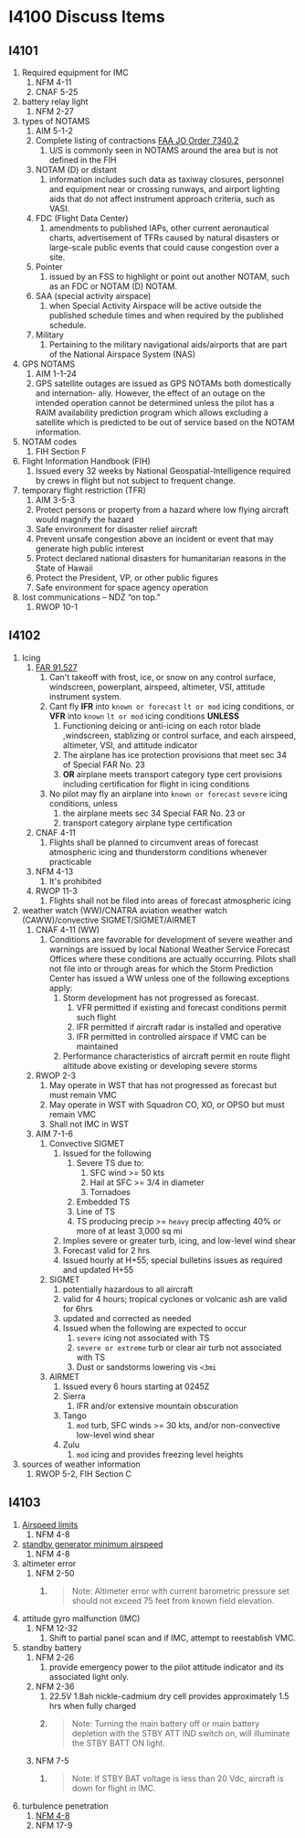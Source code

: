 # I4100 Discuss Items

## I4101

1. Required equipment for IMC
    1. NFM 4-11
    1. CNAF 5-25
1. battery relay light
    1. NFM 2-27
1. types of NOTAMS
    1. AIM 5-1-2
    1. Complete listing of contractions [FAA JO Order 7340.2](https://www.faa.gov/documentLibrary/media/Order/7340.2H_Bsc_dtd_3-29-18.pdf)
        1. U/S is commonly seen in NOTAMS around the area but is not defined in the FIH
    1. NOTAM (D) or distant
        1. information includes such data as taxiway closures, personnel and equipment near or crossing runways, and airport lighting aids that do not affect instrument approach criteria, such as VASI.
    1. FDC (Flight Data Center)
        1. amendments to published IAPs, other current aeronautical charts, advertisement of TFRs caused by natural disasters or large-scale public events that could cause congestion over a site.
    1. Pointer
        1. issued by an FSS to highlight or point out another NOTAM, such as an FDC or NOTAM (D) NOTAM.
    1. SAA (special activity airspace)
        1. when Special Activity Airspace will be active outside the published schedule times and when required by the published schedule.
    1. Military
        1. Pertaining to the military navigational aids/airports that are part of the National Airspace System (NAS)
1. GPS NOTAMS
    1. AIM 1-1-24
    1. GPS satellite outages are issued as GPS NOTAMs both domestically and internation- ally. However, the effect of an outage on the intended operation cannot be determined unless the pilot has a RAIM availability prediction program which allows excluding a satellite which is predicted to be out of service based on the NOTAM information.
1. NOTAM codes
    1. FIH Section F
1. Flight Information Handbook (FIH)
    1. Issued every 32 weeks by National Geospatial-Intelligence required by crews in flight but not subject to frequent change.
1. temporary flight restriction (TFR)
    1. AIM 3-5-3
    1. Protect persons or property from a hazard where low flying aircraft would magnify the hazard
    1. Safe environment for disaster relief aircraft
    1. Prevent unsafe congestion above an incident or event that may generate high public interest
    1. Protect declared national disasters for humanitarian reasons in the State of Hawaii
    1. Protect the President, VP, or other public figures
    1. Safe environment for space agency operation
1. lost communications – NDZ “on top.”
    1. RWOP 10-1

## I4102

1. Icing
    1. [FAR 91.527](https://www.ecfr.gov/cgi-bin/text-idx?c=ecfr&sid=3efaad1b0a259d4e48f1150a34d1aa77&rgn=div5&view=text&node=14:2.0.1.3.10&idno=14#se14.2.91_1527)
        1. Can't takeoff with frost, ice, or snow on any control surface, windscreen, powerplant, airspeed, altimeter, VSI, attitude instrument system.
        1. Cant fly **IFR** into `known or forecast` `lt or mod` icing conditions, or **VFR** into `known` `lt or mod` icing conditions **UNLESS**
            1. Functioning deicing or anti-icing on each rotor blade ,windscreen, stablizing or control surface, and each airspeed, altimeter, VSI, and attitude indicator
            1. The airplane has ice protection provisions that meet sec 34 of Special FAR No. 23
            1. **OR** airplane meets transport category type cert provisions including certification for flight in icing conditions
        1. No pilot may fly an airplane into `known or forecast` `severe` icing conditions, unless
            1. the airplane meets sec 34 Special FAR No. 23 or
            1. transport category airplane type certification
    1. CNAF 4-11
        1. Flights shall be planned to circumvent areas of forecast atmospheric icing and thunderstorm conditions whenever practicable
    1. NFM 4-13
        1. It's prohibited
    1. RWOP 11-3
        1. Flights shall not be filed into areas of forecast atmospheric icing
1. weather watch (WW)/CNATRA aviation weather watch (CAWW)/convective SIGMET/SIGMET/AIRMET
    1. CNAF 4-11 (WW)
        1. Conditions are favorable for development of severe weather and warnings are issued by local National Weather Service Forecast Offices where these conditions are actually occurring. Pilots shall not file into or through areas for which the Storm Prediction Center has issued a WW unless one of the following exceptions apply:
            1. Storm development has not progressed as forecast.
                1. VFR permitted if existing and forecast conditions permit such flight
                1. IFR permitted if aircraft radar is installed and operative
                1. IFR permitted in controlled airspace if VMC can be maintained
            1. Performance characteristics of aircraft permit en route flight altitude above existing or developing severe storms
    1. RWOP 2-3
        1. May operate in WST that has not progressed as forecast but must remain VMC
        1. May operate in WST with Squadron CO, XO, or OPSO but must remain VMC
        1. Shall not IMC in WST
    1. AIM 7-1-6
        1. Convective SIGMET
            1. Issued for the following
                1. Severe TS due to:
                    1. SFC wind >= 50 kts
                    1. Hail at SFC >= 3/4 in diameter
                    1. Tornadoes
                1. Embedded TS
                1. Line of TS
                1. TS producing precip >= `heavy` precip affecting 40% or more of at least 3,000 sq mi
            1. Implies severe or greater turb, icing, and low-level wind shear
            1. Forecast valid for 2 hrs
            1. Issued hourly at H+55; special bulletins issues as required and updated H+55
        1. SIGMET
            1. potentially hazardous to all aircraft
            1. valid for 4 hours; tropical cyclones or volcanic ash are valid for 6hrs
            1. updated and corrected as needed
            1. Issued when the following are expected to occur
                1. `severe` icing not associated with TS
                1. `severe or extreme` turb or clear air turb not associated with TS
                1. Dust or sandstorms lowering vis `<3mi`
        1. AIRMET
            1. Issued every 6 hours starting at 0245Z
            1. Sierra
                1. IFR and/or extensive mountain obscuration
            1. Tango
                1. `mod` turb, SFC winds >= 30 kts, and/or non-convective low-level wind shear
            1. Zulu
                1. `mod` icing and provides freezing level heights
1. sources of weather information
    1. RWOP 5-2, FIH Section C

## I4103

1. [Airspeed limits](https://github.com/wesleyem/th57/blob/master/LIMITS.md#airspeed-limits)
    1. NFM 4-8
1. [standby generator minimum airspeed](https://github.com/wesleyem/th57/blob/master/LIMITS.md#standby-generator-limits)
    1. NFM 4-8
1. altimeter error
    1. NFM 2-50
        1. > Note: Altimeter error with current barometric pressure set should not exceed 75 feet from known field elevation.
1. attitude gyro malfunction (IMC)
    1. NFM 12-32
        1. Shift to partial panel scan and if IMC, attempt to reestablish VMC.
1. standby battery
    1. NFM 2-26
        1. provide emergency power to the pilot attitude indicator and its associated light only.
    1. NFM 2-36
        1. 22.5V 1.8ah nickle-cadmium dry cell provides approximately 1.5 hrs when fully charged
        1. > Note: Turning the main battery off or main battery depletion with the STBY ATT IND switch on, will illuminate the STBY BATT ON light.
    1. NFM 7-5
        1. > Note: If STBY BAT voltage is less than 20 Vdc, aircraft is down for flight in IMC.
1. turbulence penetration
    1. [NFM 4-8](https://github.com/wesleyem/th57/blob/master/LIMITS.md#airspeed-limits)
    1. NFM 17-9
